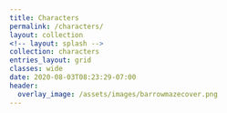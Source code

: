 ```yaml
---
title: Characters
permalink: /characters/
layout: collection
<!-- layout: splash -->
collection: characters
entries_layout: grid
classes: wide
date: 2020-08-03T08:23:29-07:00
header:
  overlay_image: /assets/images/barrowmazecover.png
---
```

